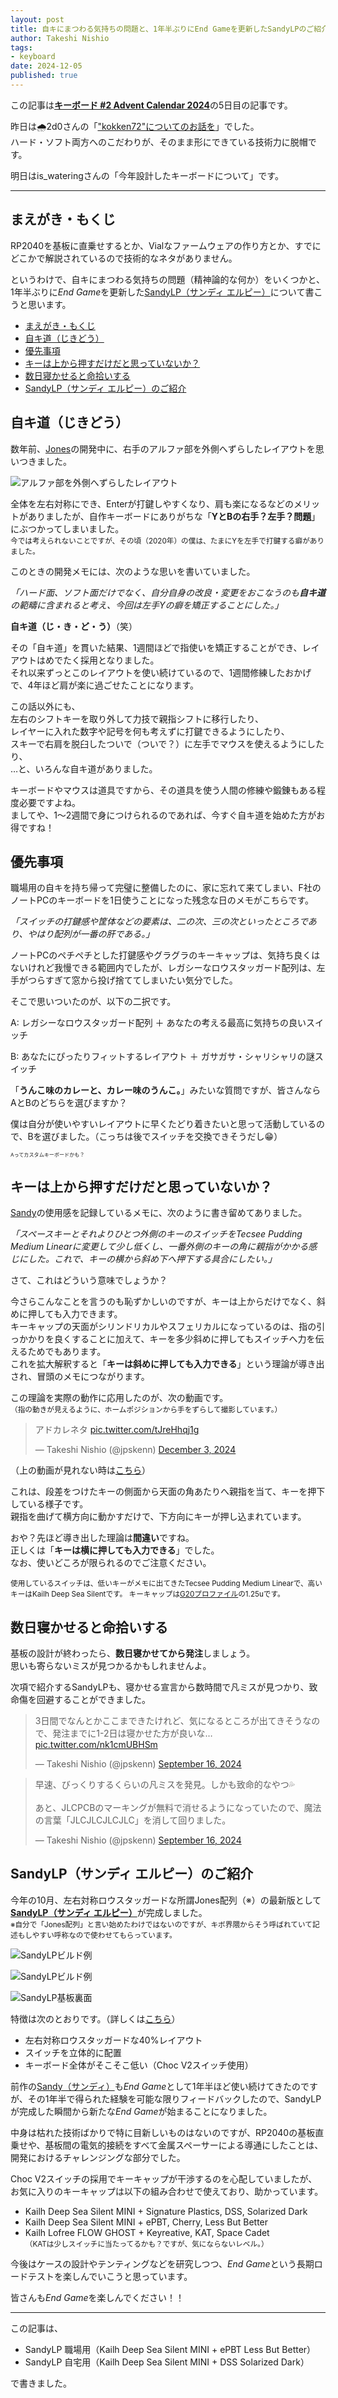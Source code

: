 ```yaml
---
layout: post
title: 自キにまつわる気持ちの問題と、1年半ぶりにEnd Gameを更新したSandyLPのご紹介
author: Takeshi Nishio
tags:
- keyboard
date: 2024-12-05
published: true
---
```


この記事は[**キーボード #2 Advent Calendar 2024**](https://adventar.org/calendars/10116)の5日目の記事です。

昨日は🌧️2d0さんの「["kokken72"についてのお話を](https://note.com/_2d0_/n/n91f233c92a46)」でした。  
ハード・ソフト両方へのこだわりが、そのまま形にできている技術力に脱帽です。

明日はis_wateringさんの「今年設計したキーボードについて」です。

---

## まえがき・もくじ

RP2040を基板に直乗せするとか、Vialなファームウェアの作り方とか、すでにどこかで解説されているので技術的なネタがありません。

というわけで、自キにまつわる気持ちの問題（精神論的な何か）をいくつかと、1年半ぶりに*End Game*を更新した[SandyLP（サンディ エルピー）](https://github.com/jpskenn/SandyLP)について書こうと思います。

<!-- @import "[TOC]" {cmd="toc" depthFrom=1 depthTo=6 orderedList=false} -->

<!-- code_chunk_output -->

- [まえがき・もくじ](#まえがきもくじ)
- [自キ道（じきどう）](#自キ道じきどう)
- [優先事項](#優先事項)
- [キーは上から押すだけだと思っていないか？](#キーは上から押すだけだと思っていないか)
- [数日寝かせると命拾いする](#数日寝かせると命拾いする)
- [SandyLP（サンディ エルピー）のご紹介](#sandylpサンディ-エルピーのご紹介)

<!-- /code_chunk_output -->

## 自キ道（じきどう）

数年前、[Jones](https://github.com/jpskenn/Jones)の開発中に、右手のアルファ部を外側へずらしたレイアウトを思いつきました。

![アルファ部を外側へずらしたレイアウト](/assets/2024-12-05/wide_layout.png)

全体を左右対称にでき、Enterが打鍵しやすくなり、肩も楽になるなどのメリットがありましたが、自作キーボードにありがちな「**YとBの右手？左手？問題**」にぶつかってしまいました。  
<small>今では考えられないことですが、その頃（2020年）の僕は、たまにYを左手で打鍵する癖がありました。</small>

このときの開発メモには、次のような思いを書いていました。

*「ハード面、ソフト面だけでなく、自分自身の改良・変更をおこなうのも**自キ道**の範疇に含まれると考え、今回は左手Yの癖を矯正することにした。」*

**自キ道（じ・き・ど・う）**（笑）

その「自キ道」を貫いた結果、1週間ほどで指使いを矯正することができ、レイアウトはめでたく採用となりました。  
それ以来ずっとこのレイアウトを使い続けているので、1週間修練したおかげで、4年ほど肩が楽に過ごせたことになります。

この話以外にも、  
左右のシフトキーを取り外して力技で親指シフトに移行したり、  
レイヤーに入れた数字や記号を何も考えずに打鍵できるようにしたり、  
スキーで右肩を脱臼したついで（ついで？）に左手でマウスを使えるようにしたり、  
…と、いろんな自キ道がありました。

キーボードやマウスは道具ですから、その道具を使う人間の修練や鍛錬もある程度必要ですよね。  
ましてや、1～2週間で身につけられるのであれば、今すぐ自キ道を始めた方がお得ですね！

## 優先事項

職場用の自キを持ち帰って完璧に整備したのに、家に忘れて来てしまい、F社のノートPCのキーボードを1日使うことになった残念な日のメモがこちらです。

*「スイッチの打鍵感や筐体などの要素は、二の次、三の次といったところであり、やはり配列が一番の肝である。」*

ノートPCのペチペチとした打鍵感やグラグラのキーキャップは、気持ち良くはないけれど我慢できる範囲内でしたが、レガシーなロウスタッガード配列は、左手がつらすぎて窓から投げ捨ててしまいたい気分でした。  

そこで思いついたのが、以下の二択です。  

A: レガシーなロウスタッガード配列 ＋ あなたの考える最高に気持ちの良いスイッチ

B: あなたにぴったりフィットするレイアウト ＋ ガサガサ・シャリシャリの謎スイッチ

「**うんこ味のカレーと、カレー味のうんこ。**」みたいな質問ですが、皆さんならAとBのどちらを選びますか？

僕は自分が使いやすいレイアウトに早くたどり着きたいと思って活動しているので、Bを選びました。（こっちは後でスイッチを交換できそうだし😁）

<small><small><small>Aってカスタムキーボードかも？</small></small></small>

## キーは上から押すだけだと思っていないか？

[Sandy](https://github.com/jpskenn/sandy)の使用感を記録しているメモに、次のように書き留めてありました。

*「スペースキーとそれよりひとつ外側のキーのスイッチをTecsee Pudding Medium Linearに変更して少し低くし、一番外側のキーの角に親指がかかる感じにした。これで、キーの横から斜め下へ押下する具合にしたい。」*

さて、これはどういう意味でしょうか？

今さらこんなことを言うのも恥ずかしいのですが、キーは上からだけでなく、斜めに押しても入力できます。  
キーキャップの天面がシリンドリカルやスフェリカルになっているのは、指の引っかかりを良くすることに加えて、キーを多少斜めに押してもスイッチへ力を伝えるためでもあります。  
これを拡大解釈すると「**キーは斜めに押しても入力できる**」という理論が導き出され、冒頭のメモにつながります。

この理論を実際の動作に応用したのが、次の動画です。  
<small>（指の動きが見えるように、ホームポジションから手をずらして撮影しています。）</small>

<blockquote class="twitter-tweet" data-media-max-width="560"><p lang="ja" dir="ltr">アドカレネタ <a href="https://t.co/tJreHhqj1g">pic.twitter.com/tJreHhqj1g</a></p>&mdash; Takeshi Nishio (@jpskenn) <a href="https://twitter.com/jpskenn/status/1863915297092293021?ref_src=twsrc%5Etfw">December 3, 2024</a></blockquote> <script async src="https://platform.twitter.com/widgets.js" charset="utf-8"></script>

（上の動画が見れない時は[こちら](https://github.com/user-attachments/assets/7f23591e-8581-4c61-b161-3ef6f9905187)）

これは、段差をつけたキーの側面から天面の角あたりへ親指を当て、キーを押下している様子です。  
親指を曲げて横方向に動かすだけで、下方向にキーが押し込まれています。  

おや？先ほど導き出した理論は**間違い**ですね。  
正しくは「**キーは横に押しても入力できる**」でした。  
なお、使いどころが限られるのでご注意ください。

<small>使用しているスイッチは、低いキーがメモに出てきたTecsee Pudding Medium Linearで、高いキーはKailh Deep Sea Silentです。
キーキャップは[G20プロファイル](https://spkeyboards.com/search?q=g20&options%5Bprefix%5D=last)の1.25uです。</small>

## 数日寝かせると命拾いする

基板の設計が終わったら、**数日寝かせてから発注**しましょう。  
思いも寄らないミスが見つかるかもしれませんよ。

次項で紹介するSandyLPも、寝かせる宣言から数時間で凡ミスが見つかり、致命傷を回避することができました。

<blockquote class="twitter-tweet"><p lang="ja" dir="ltr">3日間でなんとかここまできたけれど、気になるところが出てきそうなので、発注までに1-2日は寝かせた方が良いな… <a href="https://t.co/nk1cmUBHSm">pic.twitter.com/nk1cmUBHSm</a></p>&mdash; Takeshi Nishio (@jpskenn) <a href="https://twitter.com/jpskenn/status/1835572650216964400?ref_src=twsrc%5Etfw">September 16, 2024</a></blockquote> <script async src="https://platform.twitter.com/widgets.js" charset="utf-8"></script>

<blockquote class="twitter-tweet"><p lang="ja" dir="ltr">早速、びっくりするくらいの凡ミスを発見。しかも致命的なやつ💦<br><br>あと、JLCPCBのマーキングが無料で消せるようになっていたので、魔法の言葉「JLCJLCJLCJLC」を消して回りました。</p>&mdash; Takeshi Nishio (@jpskenn) <a href="https://twitter.com/jpskenn/status/1835651215901983138?ref_src=twsrc%5Etfw">September 16, 2024</a></blockquote> <script async src="https://platform.twitter.com/widgets.js" charset="utf-8"></script>

## SandyLP（サンディ エルピー）のご紹介

今年の10月、左右対称ロウスタッガードな所謂Jones配列（※）の最新版として[**SandyLP（サンディ エルピー）**](https://github.com/jpskenn/SandyLP)が完成しました。  
<small>※自分で「Jones配列」と言い始めたわけではないのですが、キボ界隈からそう呼ばれていて記述もしやすい呼称なので使わせてもらっています。</small>

![SandyLPビルド例](/assets/2024-12-05/DSC_8161.jpeg)

![SandyLPビルド例](/assets/2024-12-05/DSCF5294.jpeg)

![SandyLP基板裏面](/assets/2024-12-05/IMG_6834.jpeg)

特徴は次のとおりです。（詳しくは[こちら](https://github.com/jpskenn/SandyLP)）

- 左右対称ロウスタッガードな40%レイアウト
- スイッチを立体的に配置
- キーボード全体がそこそこ低い（Choc V2スイッチ使用）

前作の[Sandy（サンディ）](https://github.com/jpskenn/Sandy)も*End Game*として1年半ほど使い続けてきたのですが、その1年半で得られた経験を可能な限りフィードバックしたので、SandyLPが完成した瞬間から新たな*End Game*が始まることになりました。  

中身は枯れた技術ばかりで特に目新しいものはないのですが、RP2040の基板直乗せや、基板間の電気的接続をすべて金属スペーサーによる導通にしたことは、開発におけるチャレンジングな部分でした。

Choc V2スイッチの採用でキーキャップが干渉するのを心配していましたが、お気に入りのキーキャップは以下の組み合わせで使えており、助かっています。  

- Kailh Deep Sea Silent MINI + Signature Plastics, DSS, Solarized Dark
- Kailh Deep Sea Silent MINI + ePBT, Cherry, Less But Better
- Kailh Lofree FLOW GHOST + Keyreative, KAT, Space Cadet  
  <small>（KATは少しスイッチに当たってるかも？ですが、気にならないレベル。）</small>

今後はケースの設計やテンティングなどを研究しつつ、*End Game*という長期ロードテストを楽しんでいこうと思っています。

皆さんも*End Game*を楽しんでください！！

---
この記事は、

- SandyLP 職場用（Kailh Deep Sea Silent MINI + ePBT Less But Better）
- SandyLP 自宅用（Kailh Deep Sea Silent MINI + DSS Solarized Dark）

で書きました。
